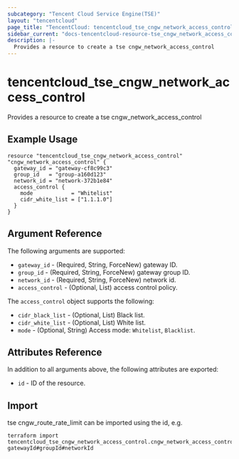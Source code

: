 ```yaml
---
subcategory: "Tencent Cloud Service Engine(TSE)"
layout: "tencentcloud"
page_title: "TencentCloud: tencentcloud_tse_cngw_network_access_control"
sidebar_current: "docs-tencentcloud-resource-tse_cngw_network_access_control"
description: |-
  Provides a resource to create a tse cngw_network_access_control
---
```


# tencentcloud_tse_cngw_network_access_control

Provides a resource to create a tse cngw_network_access_control

## Example Usage

```hcl
resource "tencentcloud_tse_cngw_network_access_control" "cngw_network_access_control" {
  gateway_id = "gateway-cf8c99c3"
  group_id   = "group-a160d123"
  network_id = "network-372b1e84"
  access_control {
    mode            = "Whitelist"
    cidr_white_list = ["1.1.1.0"]
  }
}
```

## Argument Reference

The following arguments are supported:

* `gateway_id` - (Required, String, ForceNew) gateway ID.
* `group_id` - (Required, String, ForceNew) gateway group ID.
* `network_id` - (Required, String, ForceNew) network id.
* `access_control` - (Optional, List) access control policy.

The `access_control` object supports the following:

* `cidr_black_list` - (Optional, List) Black list.
* `cidr_white_list` - (Optional, List) White list.
* `mode` - (Optional, String) Access mode: `Whitelist`, `Blacklist`.

## Attributes Reference

In addition to all arguments above, the following attributes are exported:

* `id` - ID of the resource.




## Import

tse cngw_route_rate_limit can be imported using the id, e.g.

```
terraform import tencentcloud_tse_cngw_network_access_control.cngw_network_access_control gatewayId#groupId#networkId
```

